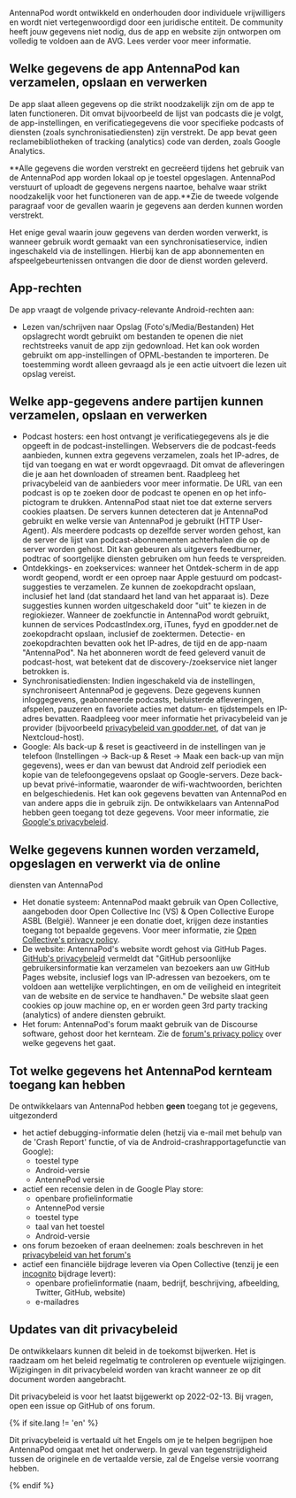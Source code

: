 AntennaPod wordt ontwikkeld en onderhouden door individuele vrijwilligers en
wordt niet vertegenwoordigd door een juridische entiteit. De community heeft
jouw gegevens niet nodig, dus de app en website zijn ontworpen om volledig te
voldoen aan de AVG. Lees verder voor meer informatie.

## Welke gegevens de app AntennaPod kan verzamelen, opslaan en verwerken

De app slaat alleen gegevens op die strikt noodzakelijk zijn om de app te laten
functioneren. Dit omvat bijvoorbeeld de lijst van podcasts die je volgt, de
app-instellingen, en verificatiegegevens die voor specifieke podcasts of
diensten (zoals synchronisatiediensten) zijn verstrekt. De app bevat geen
reclamebibliotheken of tracking (analytics) code van derden, zoals Google
Analytics.

**Alle gegevens die worden verstrekt en gecreëerd tijdens het gebruik van de
AntennaPod app worden lokaal op je toestel opgeslagen. AntennaPod verstuurt of
uploadt de gegevens nergens naartoe, behalve waar strikt noodzakelijk voor het
functioneren van de app.**Zie de tweede volgende paragraaf voor de gevallen
waarin je gegevens aan derden kunnen worden verstrekt.

Het enige geval waarin jouw gegevens van derden worden verwerkt, is wanneer
gebruik wordt gemaakt van een synchronisatieservice, indien ingeschakeld via de
instellingen. Hierbij kan de app abonnementen en afspeelgebeurtenissen ontvangen
die door de dienst worden geleverd.

## App-rechten

De app vraagt de volgende privacy-relevante Android-rechten aan:

- Lezen van/schrijven naar Opslag (Foto's/Media/Bestanden) Het opslagrecht wordt
gebruikt om bestanden te openen die niet rechtstreeks vanuit de app zijn
gedownload. Het kan ook worden gebruikt om app-instellingen of OPML-bestanden te
importeren. De toestemming wordt alleen gevraagd als je een actie uitvoert die
lezen uit opslag vereist.

## Welke app-gegevens andere partijen kunnen verzamelen, opslaan en verwerken

- Podcast hosters: een host ontvangt je verificatiegegevens als je die opgeeft
in de podcast-instellingen. Webservers die de podcast-feeds aanbieden, kunnen
extra gegevens verzamelen, zoals het IP-adres, de tijd van toegang en wat er
wordt opgevraagd. Dit omvat de afleveringen die je aan het downloaden of
streamen bent. Raadpleeg het privacybeleid van de aanbieders voor meer
informatie. De URL van een podcast is op te zoeken door de podcast te openen en
op het info-pictogram te drukken. AntennaPod staat niet toe dat externe servers
cookies plaatsen. De servers kunnen detecteren dat je AntennaPod gebruikt en
welke versie van AntennaPod je gebruikt (HTTP User-Agent). Als meerdere podcasts
op dezelfde server worden gehost, kan de server de lijst van
podcast-abonnementen achterhalen die op de server worden gehost. Dit kan
gebeuren als uitgevers feedburner, podtrac of soortgelijke diensten gebruiken om
hun feeds te verspreiden.
- Ontdekkings- en zoekservices: wanneer het Ontdek-scherm in de app wordt
geopend, wordt er een oproep naar Apple gestuurd om podcast-suggesties te
verzamelen. Ze kunnen de zoekopdracht opslaan, inclusief het land (dat standaard
het land van het apparaat is). Deze suggesties kunnen worden uitgeschakeld door
"uit" te kiezen in de regiokiezer. Wanneer de zoekfunctie in AntennaPod wordt
gebruikt, kunnen de services PodcastIndex.org, iTunes, fyyd en gpodder.net de
zoekopdracht opslaan, inclusief de zoektermen. Detectie- en zoekopdrachten
bevatten ook het IP-adres, de tijd en de app-naam "AntennaPod". Na het abonneren
wordt de feed geleverd vanuit de podcast-host, wat betekent dat de
discovery-/zoekservice niet langer betrokken is.
- Synchronisatiediensten: Indien ingeschakeld via de instellingen,
synchroniseert AntennaPod je gegevens. Deze gegevens kunnen inloggegevens,
geabonneerde podcasts, beluisterde afleveringen, afspelen, pauzeren en favoriete
acties met datum- en tijdstempels en IP-adres bevatten. Raadpleeg voor meer
informatie het privacybeleid van je provider (bijvoorbeeld [privacybeleid
van gpodder.net](https://gpodder.net/privacy), of dat van je Nextcloud-host).
- Google: Als back-up & reset is geactiveerd in de instellingen van je telefoon
(Instellingen → Back-up & Reset → Maak een back-up van mijn gegevens), wees er
dan van bewust dat Android zelf periodiek een kopie van de telefoongegevens
opslaat op Google-servers. Deze back-up bevat privé-informatie, waaronder de
wifi-wachtwoorden, berichten en belgeschiedenis. Het kan ook gegevens bevatten
van AntennaPod en van andere apps die in gebruik zijn. De ontwikkelaars van
AntennaPod hebben geen toegang tot deze gegevens. Voor meer informatie, zie
[Google's privacybeleid](https://policies.google.com).

## Welke gegevens kunnen worden verzameld, opgeslagen en verwerkt via de online
diensten van AntennaPod

- Het donatie systeem: AntennaPod maakt gebruik van Open Collective, aangeboden
door Open Collective Inc (VS) & Open Collective Europe ASBL (België). Wanneer je
een donatie doet, krijgen deze instanties toegang tot bepaalde gegevens. Voor
meer informatie, zie [Open Collective's privacy policy](https://opencollective.com/privacypolicy).
- De website: AntennaPod's website wordt gehost via GitHub Pages. [GitHub's
privacybeleid](https://docs.github.com/en/github/site-policy/github-privacy-statement#github-pages)
vermeldt dat "GitHub persoonlijke gebruikersinformatie kan verzamelen van
bezoekers aan uw GitHub Pages website, inclusief logs van IP-adressen van
bezoekers, om te voldoen aan wettelijke verplichtingen, en om de veiligheid en
integriteit van de website en de service te handhaven." De website slaat geen
cookies op jouw machine op, en er worden geen 3rd party tracking (analytics) of
andere diensten gebruikt.
- Het forum: AntennaPod's forum maakt gebruik van de Discourse software, gehost
door het kernteam. Zie de [forum's privacy policy](https://forum.antennapod.org/privacy)
over welke gegevens het gaat.

## Tot welke gegevens het AntennaPod kernteam toegang kan hebben

De ontwikkelaars van AntennaPod hebben **geen** toegang tot je gegevens,
uitgezonderd

- het actief debugging-informatie delen (hetzij via e-mail met behulp van de
'Crash Report' functie, of via de Android-crashrapportagefunctie van Google):
   - toestel type
   - Android-versie
   - AntennePod versie
- actief een recensie delen in de Google Play store:
   - openbare profielinformatie
   - AntennePod versie
   - toestel type
   - taal van het toestel
   - Android-versie
- ons forum bezoeken of eraan deelnemen: zoals beschreven in het [privacybeleid
van het forum's](https://forum.antennapod.org/privacy)
- actief een financiële bijdrage leveren via Open Collective (tenzij je een
[incognito](https://docs.opencollective.com/help/financial-contributors/payments#profile)
bijdrage levert):
   - openbare profielinformatie (naam, bedrijf, beschrijving, afbeelding, Twitter,
      GitHub, website)
   - e-mailadres

## Updates van dit privacybeleid

De ontwikkelaars kunnen dit beleid in de toekomst bijwerken. Het is raadzaam om
het beleid regelmatig te controleren op eventuele wijzigingen. Wijzigingen in
dit privacybeleid worden van kracht wanneer ze op dit document worden
aangebracht.

Dit privacybeleid is voor het laatst bijgewerkt op 2022-02-13. Bij vragen, open
een issue op GitHub of ons forum.

{% if site.lang != 'en' %}

Dit privacybeleid is vertaald uit het Engels om je te helpen begrijpen hoe
AntennaPod omgaat met het onderwerp. In geval van tegenstrijdigheid tussen de
originele en de vertaalde versie, zal de Engelse versie voorrang hebben.

{% endif %}
